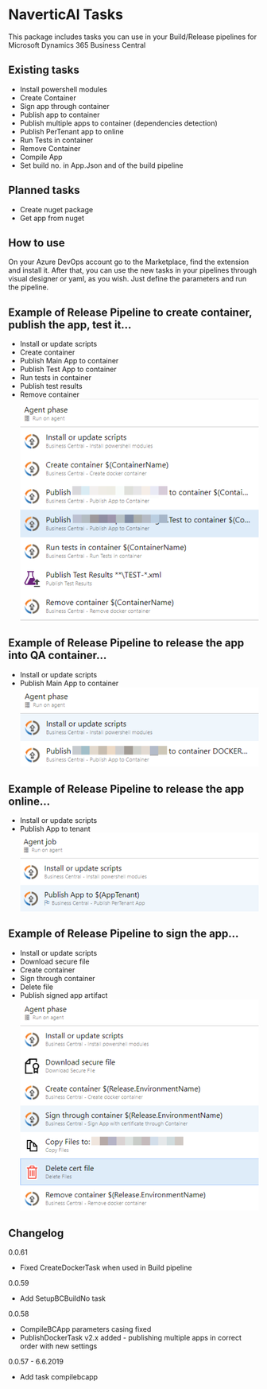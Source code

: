 # NaverticAl Tasks

This package includes tasks you can use in your Build/Release pipelines for Microsoft Dynamics 365 Business Central

## Existing tasks

- Install powershell modules
- Create Container
- Sign app through container
- Publish app to container
- Publish multiple apps to container (dependencies detection)
- Publish PerTenant app to online
- Run Tests in container
- Remove Container
- Compile App
- Set build no. in App.Json and of the build pipeline

## Planned tasks

- Create nuget package
- Get app from nuget

## How to use

On your Azure DevOps account go to the Marketplace, find the extension and install it.
After that, you can use the new tasks in your pipelines through visual designer or yaml, as you wish. Just define the parameters and run the pipeline.

## Example of Release Pipeline to create container, publish the app, test it...

- Install or update scripts
- Create container
- Publish Main App to container
- Publish Test App to container
- Run tests in container
- Publish test results
- Remove container
![image](images/testPipeline.png)

## Example of Release Pipeline to release the app into QA container...

- Install or update scripts
- Publish Main App to container
![image](images/publishPipeline.png)

## Example of Release Pipeline to release the app online...

- Install or update scripts
- Publish App to tenant
![image](images/publishOnlinePipeline.png)

## Example of Release Pipeline to sign the app...

- Install or update scripts
- Download secure file
- Create container
- Sign through container
- Delete file
- Publish signed app artifact
![image](images/signPipeline.png)

## Changelog

0.0.61
- Fixed CreateDockerTask when used in Build pipeline

0.0.59
- Add SetupBCBuildNo task

0.0.58
- CompileBCApp parameters casing fixed
- PublishDockerTask v2.x added - publishing multiple apps in correct order with new settings

0.0.57 - 6.6.2019

- Add task compilebcapp